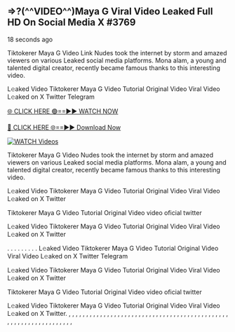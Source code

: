 ## =>?(^^VIDEO^^)Maya G Viral Video Leaked Full HD On Social Media X #3769

18 seconds ago

Tiktokerer Maya G Video Link Nudes took the internet by storm and amazed viewers on various Leaked social media platforms. Mona alam, a young and talented digital creator, recently became famous thanks to this interesting video.

L𝚎aked Video Tiktokerer Maya G Video Tutorial Original Video Viral Video L𝚎aked on X Twitter Telegram

[🌐 CLICK HERE 🟢==►► WATCH NOW](https://dekho-ki-hoy-07-2k25.blogspot.com/2025/01/viral-on.html)

[🔴 CLICK HERE 🌐==►► Download Now](https://dekho-ki-hoy-07-2k25.blogspot.com/2025/01/viral-on.html)

[![WATCH Videos](https://i.imgur.com/dJHk4Zq.gif)](https://dekho-ki-hoy-07-2k25.blogspot.com/2025/01/viral-on.html)

Tiktokerer Maya G Video Nudes took the internet by storm and amazed viewers on various Leaked social media platforms. Mona alam, a young and talented digital creator, recently became famous thanks to this interesting video.

L𝚎aked Video Tiktokerer Maya G Video Tutorial Original Video Viral Video L𝚎aked on X Twitter

Tiktokerer Maya G Video Tutorial Original Video video oficial twitter

L𝚎aked Video Tiktokerer Maya G Video Tutorial Original Video Viral Video L𝚎aked on X Twitter

. . . . . . . . . L𝚎aked Video Tiktokerer Maya G Video Tutorial Original Video Viral Video L𝚎aked on X Twitter Telegram

L𝚎aked Video Tiktokerer Maya G Video Tutorial Original Video Viral Video L𝚎aked on X Twitter

Tiktokerer Maya G Video Tutorial Original Video video oficial twitter

L𝚎aked Video Tiktokerer Maya G Video Tutorial Original Video Viral Video L𝚎aked on X Twitter.
,
,
,
,
,
,
,
,
,
,
,
,
,
,
,
,
,
,
,
,
,
,
,
,
,
,
,
,
,
,
,
,
,
,
,
,
,
,
,
,
,
,
,
,
,
,
,
,
,
,
,
,
,
,
,
,
,
,
,
,
,
,
,
,
,